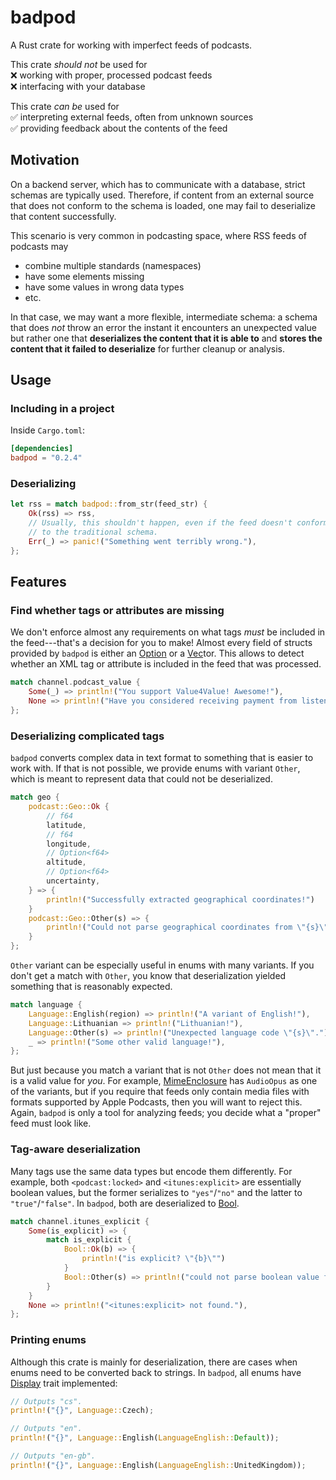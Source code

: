 # badpod

A Rust crate for working with imperfect feeds of podcasts.

This crate *should not* be used for  
❌ working with proper, processed podcast feeds  
❌ interfacing with your database

This crate *can be* used for  
✅ interpreting external feeds, often from unknown sources  
✅ providing feedback about the contents of the feed

## Motivation

On a backend server, which has to communicate with a database, strict schemas are typically used.
Therefore, if content from an external source that does not conform to the schema is loaded, one may fail to deserialize that content successfully.

This scenario is very common in podcasting space, where RSS feeds of podcasts may  
- combine multiple standards (namespaces)
- have some elements missing
- have some values in wrong data types
- etc.

In that case, we may want a more flexible, intermediate schema: a schema that does *not* throw an error the instant it encounters an unexpected value but rather one that **deserializes the content that it is able to** and **stores the content that it failed to deserialize** for further cleanup or analysis.

## Usage

### Including in a project

Inside `Cargo.toml`:  
```toml
[dependencies]
badpod = "0.2.4"
```

### Deserializing

```rust
let rss = match badpod::from_str(feed_str) {
    Ok(rss) => rss,
    // Usually, this shouldn't happen, even if the feed doesn't conform
    // to the traditional schema.
    Err(_) => panic!("Something went terribly wrong."),
};
```

## Features

### Find whether tags or attributes are missing

We don't enforce almost any requirements on what tags *must* be included in the feed---that's a decision for you to make!
Almost every field of structs provided by `badpod` is either an [Option](std::option::Option) or a [Vec](std::vec::Vec)tor.
This allows to detect whether an XML tag or attribute is included in the feed that was processed.
```rust
match channel.podcast_value {
    Some(_) => println!("You support Value4Value! Awesome!"),
    None => println!("Have you considered receiving payment from listeners?"),
};
```

### Deserializing complicated tags

`badpod` converts complex data in text format to something that is easier to work with.
If that is not possible, we provide enums with variant `Other`, which is meant to represent data that could not be deserialized.
```rust
match geo {
    podcast::Geo::Ok {
        // f64
        latitude,
        // f64
        longitude,
        // Option<f64>
        altitude,
        // Option<f64>
        uncertainty,
    } => {
        println!("Successfully extracted geographical coordinates!")
    }
    podcast::Geo::Other(s) => {
        println!("Could not parse geographical coordinates from \"{s}\".")
    }
};
```

`Other` variant can be especially useful in enums with many variants.
If you don't get a match with `Other`, you know that deserialization yielded something that is reasonably expected.
```rust
match language {
    Language::English(region) => println!("A variant of English!"),
    Language::Lithuanian => println!("Lithuanian!"),
    Language::Other(s) => println!("Unexpected language code \"{s}\"."),
    _ => println!("Some other valid language!"),
};
```

But just because you match a variant that is not `Other` does not mean that it is a valid value for *you*.
For example, [MimeEnclosure](crate::MimeEnclosure) has `AudioOpus` as one of the variants, but if you require that feeds only contain media files with formats supported by Apple Podcasts, then you will want to reject this.
Again, `badpod` is only a tool for analyzing feeds; you decide what a "proper" feed must look like.

### Tag-aware deserialization

Many tags use the same data types but encode them differently.
For example, both `<podcast:locked>` and `<itunes:explicit>` are essentially boolean values, but the former serializes to `"yes"`/`"no"` and the latter to `"true"`/`"false"`.
In `badpod`, both are deserialized to [Bool](crate::Bool).
```rust
match channel.itunes_explicit {
    Some(is_explicit) => {
        match is_explicit {
            Bool::Ok(b) => {
                println!("is explicit? \"{b}\"")
            }
            Bool::Other(s) => println!("could not parse boolean value from \"{s}\""),
        }
    }
    None => println!("<itunes:explicit> not found."),
};
```

### Printing enums

Although this crate is mainly for deserialization, there are cases when enums need to be converted back to strings.
In `badpod`, all enums have [Display](std::fmt::Display) trait implemented:
```rust
// Outputs "cs".
println!("{}", Language::Czech);

// Outputs "en".
println!("{}", Language::English(LanguageEnglish::Default));

// Outputs "en-gb".
println!("{}", Language::English(LanguageEnglish::UnitedKingdom));
```
